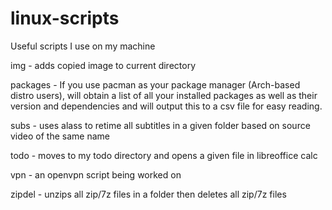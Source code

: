 # linux-scripts
Useful scripts I use on my machine

img - adds copied image to current directory

packages - If you use pacman as your package manager (Arch-based distro users), will obtain a list of 
all your installed packages as well as their version and dependencies and will output this to a csv file
for easy reading.

subs - uses alass to retime all subtitles in a given folder based on source video of the same name

todo - moves to my todo directory and opens a given file in libreoffice calc

vpn - an openvpn script being worked on

zipdel - unzips all zip/7z files in a folder then deletes all zip/7z files
